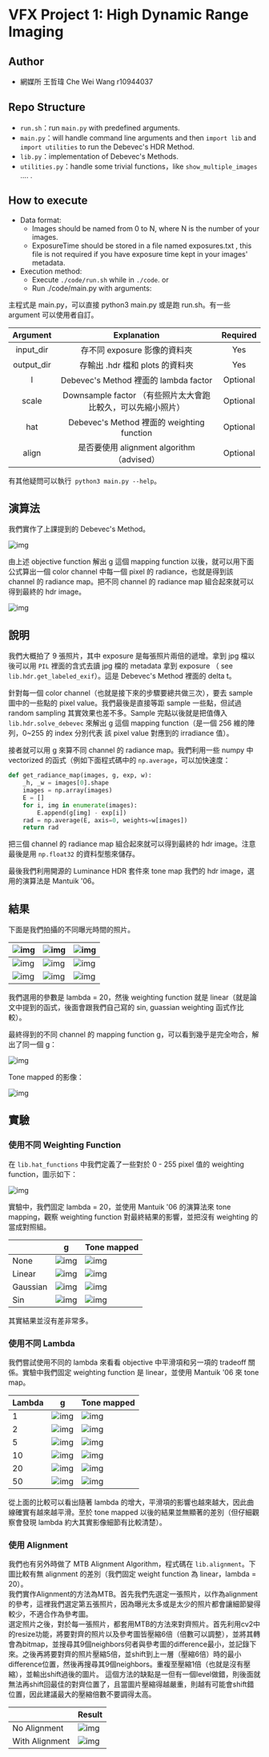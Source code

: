 # VFX Project 1: High Dynamic Range Imaging

## Author

- 網媒所 王哲瑋 Che Wei Wang r10944037


## Repo Structure

- `run.sh`：run `main.py` with predefined arguments.
- `main.py`：will handle command line arguments and then `import lib` and `import utilities` to run the Debevec's HDR Method.
- `lib.py`：implementation of Debevec's Methods.
- `utilities.py`：handle some trivial functions，like `show_multiple_images` .... .


## How to execute
- Data format:
	- Images should be named from 0 to N, where N is the number of your images.
	- ExposureTime should be stored in a file named exposures.txt , this file is not required if you have exposure time kept in your images' metadata.
- Execution method:
	- Execute `./code/run.sh` while in `./code`.
or
	- Run ./code/main.py with arguments:


主程式是 main.py，可以直接 python3 main.py 或是跑 run.sh。有一些 argument 可以使用者自訂。

|  Argument  |                         Explanation                          | Required |
| :--------: | :----------------------------------------------------------: | :------: |
| input_dir  |                 存不同 exposure 影像的資料夾                 |   Yes    |
| output_dir |               存輸出 .hdr 檔和 plots 的資料夾                |   Yes    |
|     l      |            Debevec's Method 裡面的 lambda factor             | Optional |
|   scale    | Downsample factor （有些照片太大會跑比較久，可以先縮小照片） | Optional |
|    hat     |          Debevec's Method 裡面的 weighting function          | Optional |
|   align    |          是否要使用 alignment algorithm（advised）           | Optional |
有其他疑問可以執行` python3 main.py --help`。

## 演算法

我們實作了上課提到的 Debevec's Method。

![img](./images/debevec.png)

由上述 objective function 解出 g 這個 mapping function 以後，就可以用下面公式算出一個 color channel 中每一個 pixel 的 radiance，也就是得到該 channel 的 radiance map。把不同 channel 的 radiance map 組合起來就可以得到最終的 hdr image。

![img](./images/debevec2.png)

## 說明

我們大概拍了 9 張照片，其中 exposure 是每張照片兩倍的遞增。拿到 jpg 檔以後可以用 `PIL` 裡面的含式去讀 jpg 檔的 metadata 拿到 exposure （ see `lib.hdr.get_labeled_exif`）。這是 Debevec's Method 裡面的 delta t。

針對每一個 color channel（也就是接下來的步驟要總共做三次），要去 sample 圖中的一些點的 pixel value。我們最後是直接等距 sample 一些點，但試過 random sampling 其實效果也差不多。Sample 完點以後就是把值傳入 `lib.hdr.solve_debevec` 來解出 g 這個 mapping function（是一個 256 維的陣列，0~255 的 index 分別代表 該 pixel value 對應到的 irradiance 值）。

接者就可以用 g 來算不同 channel 的 radiance map。我們利用一些 numpy 中 vectorized 的函式（例如下面程式碼中的 `np.average`，可以加快速度：

```python
def get_radiance_map(images, g, exp, w):
    _h, _w = images[0].shape
    images = np.array(images)
    E = []
    for i, img in enumerate(images):
        E.append(g[img] - exp[i])
    rad = np.average(E, axis=0, weights=w[images])
    return rad
```

把三個 channel 的 radiance map 組合起來就可以得到最終的 hdr image。注意最後是用 `np.float32` 的資料型態來儲存。

最後我們利用開源的 Luminance HDR 套件來 tone map 我們的 hdr image，選用的演算法是 Mantuik '06。

## 結果

下面是我們拍攝的不同曝光時間的照片。

| ![img](./images/shifted/IMG_6538.JPG) | ![img](./images/shifted/IMG_6539.JPG) | ![img](./images/shifted/IMG_6540.JPG) |
| ------------------------------------- | ------------------------------------- | ------------------------------------- |
| ![img](./images/shifted/IMG_6541.JPG) | ![img](./images/shifted/IMG_6542.JPG) | ![img](./images/shifted/IMG_6543.JPG) |
| ![img](./images/shifted/IMG_6544.JPG) | ![img](./images/shifted/IMG_6545.JPG) | ![img](./images/shifted/IMG_6546.JPG) |

我們選用的參數是 lambda = 20，然後 weighting function 就是 linear（就是論文中提到的函式，後面會跟我們自己寫的 sin, guassian weighting 函式作比較）。

最終得到的不同 channel 的 mapping function g，可以看到幾乎是完全吻合，解出了同一個 g：

![img](./results/20.0_linear_align/exposure.png)

Tone mapped 的影像：

![img](./results/20.0_linear_align/result.png)

## 實驗

### 使用不同 Weighting Function

在 `lib.hat_functions` 中我們定義了一些對於 0 - 255 pixel 值的 weighting function，圖示如下：

![img](./images/hat.png)

實驗中，我們固定 lambda = 20，並使用 Mantuik '06 的演算法來 tone mapping，觀察 weighting function 對最終結果的影響，並把沒有 weighting 的當成對照組。

|          | g                                          | Tone mapped                              |
| -------- | ------------------------------------------ | ---------------------------------------- |
| None     | ![img](https://github.com/bchao1/High-Dynamic-Range-Imaging/blob/master/tests/20.0_none/exposure.png?raw=true)     | ![img](https://github.com/bchao1/High-Dynamic-Range-Imaging/blob/master/tests/20.0_none/result.png?raw=true)     |
| Linear   | ![img](./tests/20.0_linear/exposure.png)   | ![img](./tests/20.0_linear/result.png)   |
| Gaussian | ![img](./tests/20.0_gaussian/exposure.png) | ![img](./tests/20.0_gaussian/result.png) |
| Sin      | ![img](./tests/20.0_sin/exposure.png)      | ![img](./tests/20.0_sin/result.jpg)      |

其實結果並沒有差非常多。

###  使用不同 Lambda

我們嘗試使用不同的 lambda 來看看 objective 中平滑項和另一項的 tradeoff 關係。實驗中我們固定 weighting function 是 linear，並使用 Mantuik '06 來 tone map。

| Lambda | g                                        | Tone mapped                            |
| ------ | ---------------------------------------- | -------------------------------------- |
| 1      | ![img](./tests/1.0_linear/exposure.png)  | ![img](./tests/1.0_linear/result.png)  |
| 2      | ![img](./tests/2.0_linear/exposure.png)  | ![img](./tests/2.0_linear/result.png)  |
| 5      | ![img](./tests/5.0_linear/exposure.png)  | ![img](./tests/5.0_linear/result.png)  |
| 10     | ![img](./tests/10.0_linear/exposure.png) | ![img](./tests/10.0_linear/result.png) |
| 20     | ![img](./tests/20.0_linear/exposure.png) | ![img](./tests/20.0_linear/result.png) |
| 50     | ![img](./tests/50.0_linear/exposure.png) | ![img](./tests/50.0_linear/result.png) |

從上面的比較可以看出隨著 lambda 的增大，平滑項的影響也越來越大，因此曲線確實有越來越平滑。至於 tone mapped 以後的結果並無顯著的差別（但仔細觀察會發現 lambda 約大其實影像細節有比較清楚）。

### 使用 Alignment

我們也有另外時做了 MTB Alignment Algorithm，程式碼在 `lib.alignment`。下圖比較有無 alignment 的差別（我們固定 weight function 為 linear，lambda = 20）。  
我們實作Alignment的方法為MTB。首先我們先選定一張照片，以作為alignment的參考，這裡我們選定第五張照片，因為曝光太多或是太少的照片都會讓細節變得較少，不適合作為參考圖。  
選定照片之後，對於每一張照片，都套用MTB的方法來對齊照片。首先利用cv2中的resize功能，將要對齊的照片以及參考圖皆壓縮6倍（倍數可以調整），並將其轉會為bitmap，並搜尋其9個neighbors何者與參考圖的difference最小，並記錄下來。之後再將要對齊的照片壓縮5倍，並shift到上一層（壓縮6倍）時的最小difference位置，然後再搜尋其9個neighbors。重複至壓縮1倍（也就是沒有壓縮），並輸出shift過後的圖片。
這個方法的缺點是一但有一個level做錯，則後面就無法再shift回最佳的對齊位置了，且當圖片壓縮得越嚴重，則越有可能會shift錯位置，因此建議最大的壓縮倍數不要調得太高。

|                | Result                                            |
| -------------- | ------------------------------------------------- |
| No Alignment   | ![img](./results/20.0_linear_no_align/result.png) |
| With Alignment | ![img](./results/20.0_linear_align/result.png)    |

 
